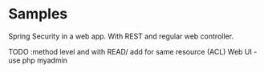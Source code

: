 # Samples

Spring Security in a web app.
With REST and regular web controller.

TODO :method level and with READ/ add for same resource (ACL)
Web UI - use php myadmin

